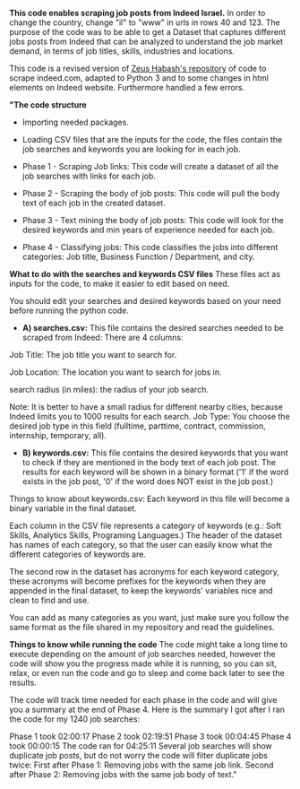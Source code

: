 **This code enables scraping job posts from Indeed Israel.** In order to change the country, change "il" to "www" in urls in rows 40 and 123.
The purpose of the code was to be able to get a Dataset that captures different jobs posts from Indeed that can be analyzed to understand the job market demand, in terms of job titles, skills, industries and locations.

This code is a revised version of [Zeus Habash's repository](https://github.com/zeus-habash/Scraping-jobs-from-Indeed) of code to scrape indeed.com, adapted to Python 3 and to some changes in html elements on Indeed website. Furthermore handled a few errors.

**"The code structure**
* Importing needed packages.

* Loading CSV files that are the inputs for the code, the files contain the job searches and keywords you are looking for in each job.

* Phase 1 - Scraping Job links: This code will create a dataset of all the job searches with links for each job.

* Phase 2 - Scraping the body of job posts: This code will pull the body text of each job in the created dataset.

* Phase 3 - Text mining the body of job posts: This code will look for the desired keywords and min years of experience needed for each job.

* Phase 4 - Classifying jobs: This code classifies the jobs into different categories: Job title, Business Function / Department, and city.

**What to do with the searches and keywords CSV files**
These files act as inputs for the code, to make it easier to edit based on need.

You should edit your searches and desired keywords based on your need before running the python code.

* **A) searches.csv:**
This file contains the desired searches needed to be scraped from Indeed: There are 4 columns:

Job Title: The job title you want to search for.

Job Location: The location you want to search for jobs in.

search radius (in miles): the radius of your job search.

Note: It is better to have a small radius for different nearby cities, because Indeed limits you to 1000 results for each search.
Job Type: You choose the desired job type in this field (fulltime, parttime, contract, commission, internship, temporary, all).
* **B) keywords.csv:**
This file contains the desired keywords that you want to check if they are mentioned in the body text of each job post. The results for each keyword will be shown in a binary format ('1' if the word exists in the job post, '0' if the word does NOT exist in the job post.)

Things to know about keywords.csv:
Each keyword in this file will become a binary variable in the final dataset.

Each column in the CSV file represents a category of keywords (e.g.: Soft Skills, Analytics Skills, Programing Languages.) The header of the dataset has names of each category, so that the user can easily know what the different categories of keywords are.

The second row in the dataset has acronyms for each keyword category, these acronyms will become prefixes for the keywords when they are appended in the final dataset, to keep the keywords' variables nice and clean to find and use.

You can add as many categories as you want, just make sure you follow the same format as the file shared in my repository and read the guidelines.

**Things to know while running the code**
The code might take a long time to execute depending on the amount of job searches needed, however the code will show you the progress made while it is running, so you can sit, relax, or even run the code and go to sleep and come back later to see the results.

The code will track time needed for each phase in the code and will give you a summary at the end of Phase 4. Here is the summary I got after I ran the code for my 1240 job searches:

Phase 1 took 02:00:17
Phase 2 took 02:19:51
Phase 3 took 00:04:45
Phase 4 took 00:00:15
The code ran for 04:25:11
Several job searches will show duplicate job posts, but do not worry the code will filter duplicate jobs twice: First after Phase 1: Removing jobs with the same job link. Second after Phase 2: Removing jobs with the same job body of text."
